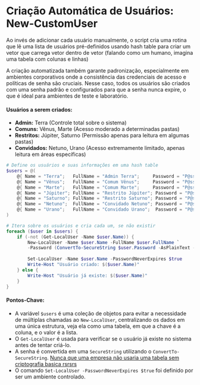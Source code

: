 # Criação Automática de Usuários: New-CustomUser

Ao invés de adicionar cada usuário manualmente, o script cria uma rotina que lê uma lista de usuários pré-definidos usando hash table para criar um vetor que carrega vetor dentro de vetor (falando como um humano, imagina uma tabela com colunas e linhas)

A criação automatizada também garante padronização, especialmente em ambientes corporativos onde a consistência das credenciais de acesso e políticas de senha são cruciais. Nesse caso, todos os usuários são criados com uma senha padrão e configurados para que a senha nunca expire, o que é ideal para ambientes de teste e laboratório.

#### **Usuários a serem criados:**

* **Admin:** Terra (Controle total sobre o sistema)
* **Comuns:** Vênus, Marte (Acesso moderado a determinadas pastas)
* **Restritos:** Júpiter, Saturno (Permissão apenas para leitura em algumas pastas)
* **Convidados:** Netuno, Urano (Acesso extremamente limitado, apenas leitura em áreas específicas)

```powershell
# Define os usuários e suas informações em uma hash table
$users = @(
    @{ Name = "Terra";   FullName = "Admin Terra";     Password = "P@ssw0rd" },
    @{ Name = "Vênus";   FullName = "Comum Vênus";     Password = "P@ssw0rd" },
    @{ Name = "Marte";   FullName = "Comum Marte";     Password = "P@ssw0rd" },
    @{ Name = "Júpiter"; FullName = "Restrito Júpiter"; Password = "P@ssw0rd" },
    @{ Name = "Saturno"; FullName = "Restrito Saturno"; Password = "P@ssw0rd" },
    @{ Name = "Netuno";  FullName = "Convidado Netuno"; Password = "P@ssw0rd" },
    @{ Name = "Urano";   FullName = "Convidado Urano";  Password = "P@ssw0rd" }
)

# Itera sobre os usuários e cria cada um, se não existir
foreach ($user in $users) {
    if (-not (Get-LocalUser -Name $user.Name)) {
        New-LocalUser -Name $user.Name -FullName $user.FullName `
        -Password (ConvertTo-SecureString $user.Password -AsPlainText -Force)
        
        Set-LocalUser -Name $user.Name -PasswordNeverExpires $true
        Write-Host "Usuário criado: $($user.Name)"
    } else {
        Write-Host "Usuário já existe: $($user.Name)"
    }
}
```

#### **Pontos-Chave:**

* A variável `$users` é uma coleção de objetos para evitar a necessidade de múltiplas chamadas ao `New-LocalUser`, centralizando os dados em uma única estrutura, veja ela como uma tabela, em que a chave é a coluna, e o valor é a lista.
* O `Get-LocalUser` é usada para verificar se o usuário já existe no sistema antes de tentar criá-lo.&#x20;
* A senha é convertida em uma `SecureString` utilizando o `ConvertTo-SecureString`. [Nunca que uma empresa não usaria uma tabela sem criptografia basica rsrsrs](https://g1.globo.com/economia/tecnologia/noticia/2021/01/28/vazamento-de-dados-de-223-milhoes-de-brasileiros-o-que-se-sabe-e-o-que-falta-saber.ghtml)
* O comando `Set-LocalUser -PasswordNeverExpires $true` foi definido por ser um ambiente controlado.
